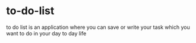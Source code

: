 # to-do-list
to do list is an application where you can save or write your task which you want to do in your day to day life
